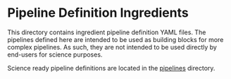 # Pipeline Definition Ingredients

This directory contains ingredient pipeline definition YAML files.
The pipelines defined here are intended to be used as building blocks for more complex pipelines.
As such, they are not intended to be used directly by end-users for science purposes.

Science ready pipeline definitions are located in the [pipelines](..) directory.
